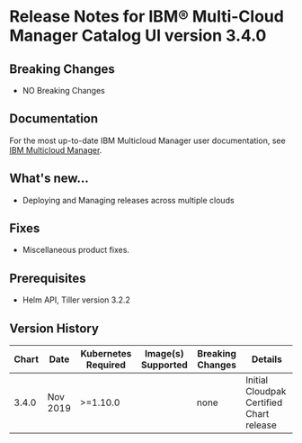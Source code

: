 # Release Notes for IBM® Multi-Cloud Manager Catalog UI version 3.4.0

## Breaking Changes
* NO Breaking Changes

## Documentation
For the most up-to-date IBM Multicloud Manager user documentation, see [IBM Multicloud Manager](https://www.ibm.com/support/knowledgecenter/SSBS6K_3.1.2/mcm/getting_started/introduction.html).

## What's new...
* Deploying and Managing releases across multiple clouds

## Fixes
* Miscellaneous product fixes.

## Prerequisites
* Helm API, Tiller version 3.2.2

## Version History
| Chart | Date | Kubernetes Required | Image(s) Supported | Breaking Changes | Details |
| ----- | ---- | ------------------- | ------------------ | ---------------- | ------- |
| 3.4.0 | Nov 2019 | >=1.10.0 | | none | Initial Cloudpak Certified Chart release |